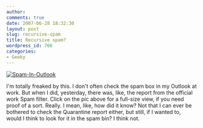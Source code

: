 ```yaml
---
author:
comments: true
date: 2007-06-28 18:32:30
layout: post
slug: recursive-spam
title: Recursive spam?
wordpress_id: 766
categories:
- Geeky
---
```


[![Spam-In-Outlook](http://jeremycherfas.net/uploads/Spam-in-Outlook-tm.jpg)](http://jeremycherfas.net/uploads/Spam-in-Outlook.jpg) 

I'm totally freaked by this. I don't often check the spam box in my Outlook at work. But when I did, yesterday, there was, like, the report from the official work Spam filter. Click on the pic above for a full-size view, if you need proof of a sort. Really. I mean, like, how did it know? Not that I can ever be bothered to check the Quarantine report either, but still, if I wanted to, would I think to look for it in the spam bin? I think not.
